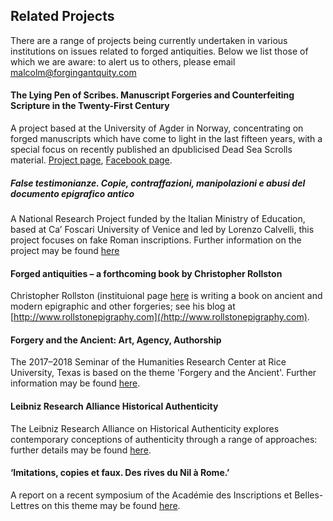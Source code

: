 ## Related Projects

There are a range of projects being currently undertaken in various
institutions on issues related to forged antiquities. Below we list those
of which we are aware: to alert us to others, please email malcolm@forgingantquity.com

#### The Lying Pen of Scribes. Manuscript Forgeries and Counterfeiting Scripture in the Twenty-First Century
A project based at the University of Agder in Norway, concentrating on forged manuscripts which have come
to light in the last fifteen years, with a special focus on recently published an dpublicised Dead Sea Scrolls material. 
[Project page](/https://lyingpen.com), [Facebook page](/https://www.facebook.com/lyingpen/).

##### False testimonianze. Copie, contraffazioni, manipolazioni e abusi del documento epigrafico antico
A National Research Project funded by the Italian Ministry of Education, based at Ca’ Foscari 
University of Venice and led by Lorenzo Calvelli, this project focuses on fake Roman inscriptions. 
Further information on the project may be found [here](/https://www.aiegl.org/blogreader/research-project-on-epigraphic-forgeries.html)

#### Forged antiquities – a forthcoming book by Christopher Rollston
Christopher Rollston (instituional page [here](/https://cnelc.columbian.gwu.edu/christopher-rollston) is writing a book on
ancient and modern epigraphic and other forgeries; see his blog at [http://www.rollstonepigraphy.com](/http://www.rollstonepigraphy.com).

#### Forgery and the Ancient: Art, Agency, Authorship
The 2017–2018 Seminar of the Humanities Research Center at Rice University, Texas is based on the theme 
'Forgery and the Ancient'. Further information may be found [here](/http://hrc.rice.edu/rice-seminars/node/38).

#### Leibniz Research Alliance Historical Authenticity
The Leibniz Research Alliance on Historical Authenticity explores contemporary conceptions of authenticity through
a range of approaches: further details may be found [here](/http://www.leibniz-historische-authentizitaet.de/en/start/).

#### ‘Imitations, copies et faux. Des rives du Nil à Rome.’
A report on a recent symposium of the Académie des Inscriptions et Belles-Lettres on this theme
may be found [here](/http://www.aibl.fr/seances-et-manifestations/colloques-et-journees-d-etudes-313/colloques-et-journees-d-etudes-524/article/imitations-copies-et-faux-des?lang=fr).
